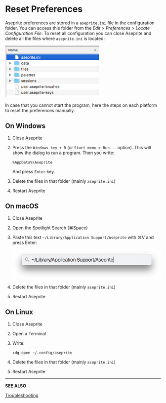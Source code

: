 # Reset Preferences

Aseprite preferences are stored in a `aseprite.ini` file in the
configuration folder. You can access this folder from the *Edit >
Preferences > Locate Configuration File*. To reset all configuration
you can close Aseprite and delete all the files where `aseprite.ini` is located:

![Files in Preference Folder](reset-preferences/preffiles.png)

In case that you cannot start the program, here the steps on each
platform to reset the preferences manually.

## On Windows

1. Close Aseprite
1. Press the `Windows key + R` (or `Start menu > Run...` option).
   This will show the dialog to run a program. Then you write:

       %AppData%\Aseprite

   And press `Enter` key.
1. Delete the files in that folder (mainly `aseprite.ini`)
1. Restart Aseprite

## On macOS

1. Close Aseprite
1. Open the Spotlight Search (⌘Space)
1. Paste this text `~/Library/Application Support/Aseprite` with ⌘V and press Enter:

   ![Spotlight Search](reset-preferences/spotlight.png)

1. Delete the files in that folder (mainly `aseprite.ini`)
1. Restart Aseprite

## On Linux

1. Close Aseprite
1. Open a Terminal
1. Write:

       xdg-open ~/.config/aseprite

1. Delete the files in that folder (mainly `aseprite.ini`)
1. Restart Aseprite

---

**SEE ALSO**

[Troubleshooting](troubleshooting.md)
